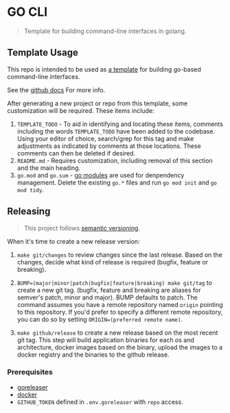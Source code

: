 # GO CLI

> Template for building command-line interfaces in golang.

## Template Usage

This repo is intended to be used as [a template](https://github.blog/2019-06-06-generate-new-repositories-with-repository-templates/)
for building go-based command-line interfaces.

See the [github docs](https://help.github.com/en/github/creating-cloning-and-archiving-repositories/creating-a-repository-from-a-template)
For more info.

After generating a new project or repo from this template, some customization will
be required. These items include:

1. `TEMPLATE_TODO` - To aid in identifying and locating these items, comments including
the words `TEMPLATE_TODO` have been added to the codebase. Using your editor of choice,
search/grep for this tag and make adjustments as indicated by comments at those locations.
These comments can then be deleted if desired.
2. `README.md` - Requires customization, including removal of this section and the
main heading.
3. `go.mod` and `go.sum` - [go modules](https://github.com/golang/go/wiki/Modules)
are used for denpendency management. Delete the existing `go.*` files and run
`go mod init` and `go mod tidy`.

## Releasing

> This project follows [semantic versioning](semver.org).

When it's time to create a new release version:

1. `make git/changes` to review changes since the last release.
   Based on the changes, decide what kind of release is required (bugfix, feature or breaking).

2. `BUMP=(major|minor|patch|bugfix|feature|breaking) make git/tag` to create a new git tag.
   (bugfix, feature and breaking are aliases for semver's patch, minor and major).
   BUMP defaults to patch. The command assumes you have a remote repository named
   `origin` pointing to this repository.  If you'd prefer to specify a different remote
   repository, you can do so by setting `ORIGIN=(preferred remote name)`.

3. `make github/release` to create a new release based on the most recent git tag.
   This step will build application binaries for each os and architecture, docker images
   based on the binary, upload the images to a docker registry and the binaries to the github release.

### Prerequisites

* [goreleaser](https://goreleaser.com/install/)
* [docker](https://docs.docker.com/install/)
* `GITHUB_TOKEN` defined in `.env.goreleaser` with `repo` access.
